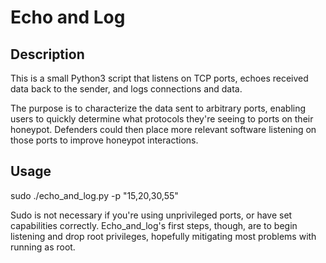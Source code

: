 # Echo and Log

## Description
This is a small Python3 script that listens on TCP ports, echoes received data back to the sender, and logs connections and data.

The purpose is to characterize the data sent to arbitrary ports, enabling users to quickly determine what protocols they're seeing to ports on their honeypot.  Defenders could then place more relevant software listening on those ports to improve honeypot interactions.

## Usage
sudo ./echo\_and\_log.py -p "15,20,30,55"

Sudo is not necessary if you're using unprivileged ports, or have set capabilities correctly.  Echo\_and\_log's first steps, though, are to begin listening and drop root privileges, hopefully mitigating most problems with running as root.
